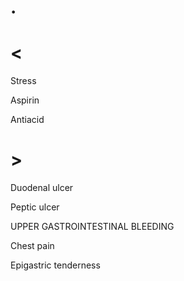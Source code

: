# .

# <

Stress

Aspirin

Antiacid

# >

Duodenal ulcer

Peptic ulcer

UPPER GASTROINTESTINAL BLEEDING

Chest pain

Epigastric tenderness
